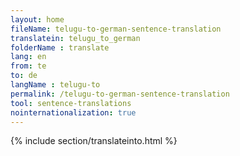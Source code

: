```yaml
---
layout: home
fileName: telugu-to-german-sentence-translation
translatein: telugu_to_german
folderName : translate
lang: en
from: te
to: de
langName : telugu-to
permalink: /telugu-to-german-sentence-translation
tool: sentence-translations
nointernationalization: true
---
```

{% include section/translateinto.html %}

